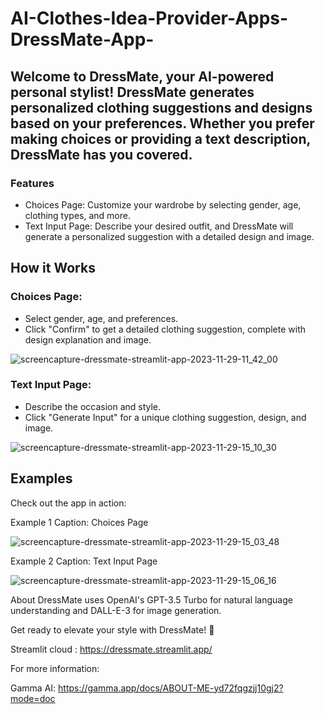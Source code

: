 # AI-Clothes-Idea-Provider-Apps-DressMate-App-

## Welcome to DressMate, your AI-powered personal stylist! DressMate generates personalized clothing suggestions and designs based on your preferences. Whether you prefer making choices or providing a text description, DressMate has you covered.

### Features
- Choices Page: Customize your wardrobe by selecting gender, age, clothing types, and more.
- Text Input Page: Describe your desired outfit, and DressMate will generate a personalized suggestion with a detailed design and image.

## How it Works
### Choices Page:
- Select gender, age, and preferences.
- Click "Confirm" to get a detailed clothing suggestion, complete with design explanation and image.

![screencapture-dressmate-streamlit-app-2023-11-29-11_42_00](https://github.com/Imraanjaafar/AI-Clothes-Idea-Provider-Apps-DressMate-App-/assets/151133555/240ae307-0540-4e5a-9b9a-63d297e796c3)


### Text Input Page:
- Describe the occasion and style.
- Click "Generate Input" for a unique clothing suggestion, design, and image.

![screencapture-dressmate-streamlit-app-2023-11-29-15_10_30](https://github.com/Imraanjaafar/AI-Clothes-Idea-Provider-Apps-DressMate-App-/assets/151133555/07c51ccd-037d-403f-8e1f-64922e2eeb1d)


## Examples
Check out the app in action:

Example 1
Caption: Choices Page

![screencapture-dressmate-streamlit-app-2023-11-29-15_03_48](https://github.com/Imraanjaafar/AI-Clothes-Idea-Provider-Apps-DressMate-App-/assets/151133555/7f791f26-4550-4781-a79d-d80fd9decfa1)


Example 2
Caption: Text Input Page

![screencapture-dressmate-streamlit-app-2023-11-29-15_06_16](https://github.com/Imraanjaafar/AI-Clothes-Idea-Provider-Apps-DressMate-App-/assets/151133555/5b139bcc-4c04-4fb8-af60-487d9b506c74)

About
DressMate uses OpenAI's GPT-3.5 Turbo for natural language understanding and DALL-E-3 for image generation.

Get ready to elevate your style with DressMate! 🚀

Streamlit cloud : https://dressmate.streamlit.app/

For more information:

Gamma AI: https://gamma.app/docs/ABOUT-ME-yd72fqgzjj10gj2?mode=doc
